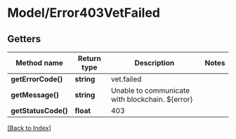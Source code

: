 # Model/Error403VetFailed

## Getters

Method name | Return type | Description | Notes
------------ | ------------- | ------------- | -------------
**getErrorCode()** | **string** | vet.failed |
**getMessage()** | **string** | Unable to communicate with blockchain. ${error} |
**getStatusCode()** | **float** | 403 |

[[Back to Index]](../index.md)
